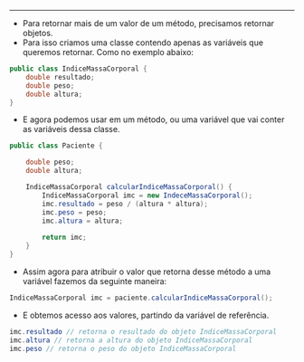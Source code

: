 ___
- Para retornar mais de um valor de um método, precisamos retornar objetos.
- Para isso criamos uma classe contendo apenas as variáveis que queremos retornar. Como no exemplo abaixo:
```java
public class IndiceMassaCorporal {
	double resultado;
	double peso;
	double altura;
}
```
- E agora podemos usar em um método, ou uma variável que vai conter as variáveis dessa classe.
```java
public class Paciente {

	double peso;
	double altura;

	IndiceMassaCorporal calcularIndiceMassaCorporal() {
		IndiceMassaCorporal imc = new IndeceMassaCorporal();
		imc.resultado = peso / (altura * altura);
		imc.peso = peso;
		imc.altura = altura;
	
		return imc;
	}
}
```
- Assim agora para atribuir o valor que retorna desse método a uma variável fazemos da seguinte maneira:
```java
IndiceMassaCorporal imc = paciente.calcularIndiceMassaCorporal();
```
- E obtemos acesso aos valores, partindo da variável de referência.
```java
imc.resultado // retorna o resultado do objeto IndiceMassaCorporal
imc.altura // retorna a altura do objeto IndiceMassaCorporal
imc.peso // retorna o peso do objeto IndiceMassaCorporal
```